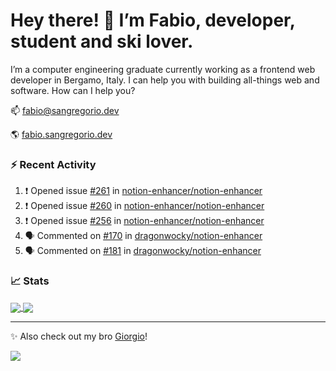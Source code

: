 # Hey there! 👋 I’m Fabio, developer, student and ski lover.

I’m a computer engineering graduate currently working as a frontend web developer in Bergamo, Italy. I can help you with building all-things web and software.
How can I help you?

📫 [fabio@sangregorio.dev](mailto:fabio@sangregorio.dev)

🌎 [fabio.sangregorio.dev](https://fabio.sangregorio.dev)


### :zap: Recent Activity

<!--START_SECTION:activity-->
1. ❗️ Opened issue [#261](https://github.com/notion-enhancer/notion-enhancer/issues/261) in [notion-enhancer/notion-enhancer](https://github.com/notion-enhancer/notion-enhancer)
2. ❗️ Opened issue [#260](https://github.com/notion-enhancer/notion-enhancer/issues/260) in [notion-enhancer/notion-enhancer](https://github.com/notion-enhancer/notion-enhancer)
3. ❗️ Opened issue [#256](https://github.com/notion-enhancer/notion-enhancer/issues/256) in [notion-enhancer/notion-enhancer](https://github.com/notion-enhancer/notion-enhancer)
4. 🗣 Commented on [#170](https://github.com/dragonwocky/notion-enhancer/issues/170) in [dragonwocky/notion-enhancer](https://github.com/dragonwocky/notion-enhancer)
5. 🗣 Commented on [#181](https://github.com/dragonwocky/notion-enhancer/issues/181) in [dragonwocky/notion-enhancer](https://github.com/dragonwocky/notion-enhancer)
<!--END_SECTION:activity-->


### 📈 Stats


<a href="https://github.com/fabiosangregorio">
  <img align="center" src="https://github-readme-stats.vercel.app/api/top-langs/?username=fabiosangregorio&layout=compact&title_color=24292e&bg_color=ffffff" />
</a>
<a href="https://github.com/fabiosangregorio">
  <img align="center" src="https://github-readme-stats.vercel.app/api?username=fabiosangregorio&show_icons=true&theme=graywhite&count_private=true&hide_rank=true&include_all_commits=true&bg_color=ffffff&hide=stars" />
</a>

<!--
**jamesgeorge007/jamesgeorge007** is a ✨ _special_ ✨ repository because its `README.md` (this file) appears on your GitHub profile.

Here are some ideas to get you started:

- 🌱 I’m currently learning ...
- 👯 I’m looking to collaborate on ...
- 🤔 I’m looking for help with ...
- 💬 Ask me about ...
- 😄 Pronouns: ...
- ⚡ Fun fact: ...
-->

---
✨ Also check out my bro [Giorgio](https://github.com/GiorgioBertolotti)!

![](https://komarev.com/ghpvc/?username=fabiosangregorio)
